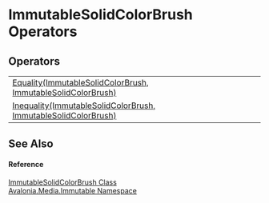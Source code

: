 # ImmutableSolidColorBrush Operators




## Operators
<table>
<tr>
<td><a href="M_Avalonia_Media_Immutable_ImmutableSolidColorBrush_op_Equality">Equality(ImmutableSolidColorBrush, ImmutableSolidColorBrush)</a></td>
<td> </td>
</tr>
<tr>
<td><a href="M_Avalonia_Media_Immutable_ImmutableSolidColorBrush_op_Inequality">Inequality(ImmutableSolidColorBrush, ImmutableSolidColorBrush)</a></td>
<td> </td>
</tr>
</table>

## See Also


#### Reference
<a href="T_Avalonia_Media_Immutable_ImmutableSolidColorBrush">ImmutableSolidColorBrush Class</a>  
<a href="N_Avalonia_Media_Immutable">Avalonia.Media.Immutable Namespace</a>  

